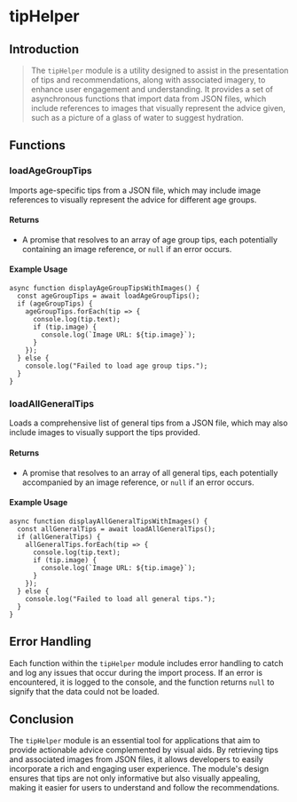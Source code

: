 # tipHelper



## Introduction

> The `tipHelper` module is a utility designed to assist in the presentation of tips and recommendations, along with associated imagery, to enhance user engagement and understanding. It provides a set of asynchronous functions that import data from JSON files, which include references to images that visually represent the advice given, such as a picture of a glass of water to suggest hydration.

## Functions

### loadAgeGroupTips

Imports age-specific tips from a JSON file, which may include image references to visually represent the advice for different age groups.

#### Returns

- A promise that resolves to an array of age group tips, each potentially containing an image reference, or `null` if an error occurs.

#### Example Usage

```
async function displayAgeGroupTipsWithImages() {
  const ageGroupTips = await loadAgeGroupTips();
  if (ageGroupTips) {
    ageGroupTips.forEach(tip => {
      console.log(tip.text);
      if (tip.image) {
        console.log(`Image URL: ${tip.image}`);
      }
    });
  } else {
    console.log("Failed to load age group tips.");
  }
}
```

### loadAllGeneralTips

Loads a comprehensive list of general tips from a JSON file, which may also include images to visually support the tips provided.

#### Returns

- A promise that resolves to an array of all general tips, each potentially accompanied by an image reference, or `null` if an error occurs.

#### Example Usage

```
async function displayAllGeneralTipsWithImages() {
  const allGeneralTips = await loadAllGeneralTips();
  if (allGeneralTips) {
    allGeneralTips.forEach(tip => {
      console.log(tip.text);
      if (tip.image) {
        console.log(`Image URL: ${tip.image}`);
      }
    });
  } else {
    console.log("Failed to load all general tips.");
  }
}
```

## Error Handling

Each function within the `tipHelper` module includes error handling to catch and log any issues that occur during the import process. If an error is encountered, it is logged to the console, and the function returns `null` to signify that the data could not be loaded.

## Conclusion

The `tipHelper` module is an essential tool for applications that aim to provide actionable advice complemented by visual aids. By retrieving tips and associated images from JSON files, it allows developers to easily incorporate a rich and engaging user experience. The module's design ensures that tips are not only informative but also visually appealing, making it easier for users to understand and follow the recommendations.
